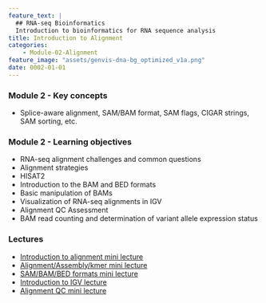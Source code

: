 ```yaml
---
feature_text: |
  ## RNA-seq Bioinformatics
  Introduction to bioinformatics for RNA sequence analysis
title: Introduction to Alignment
categories:
    - Module-02-Alignment
feature_image: "assets/genvis-dna-bg_optimized_v1a.png"
date: 0002-01-01
---
```


### Module 2 - Key concepts
* Splice-aware alignment, SAM/BAM format, SAM flags, CIGAR strings, SAM sorting, etc.

### Module 2 - Learning objectives
* RNA-seq alignment challenges and common questions
* Alignment strategies
* HISAT2
* Introduction to the BAM and BED formats
* Basic manipulation of BAMs
* Visualization of RNA-seq alignments in IGV
* Alignment QC Assessment
* BAM read counting and determination of variant allele expression status

### Lectures
* [Introduction to alignment mini lecture](https://github.com/griffithlab/rnabio.org/blob/master/assets/lectures/cbw/2024/mini/RNASeq_MiniLecture_02_01_Alignment.pdf)
* [Alignment/Assembly/kmer mini lecture](https://github.com/griffithlab/rnabio.org/blob/master/assets/lectures/cbw/2024/mini/RNASeq_MiniLecture_02_02_Alignment_vs_Assembly_vs_Kmer.pdf)
* [SAM/BAM/BED formats mini lecture](https://github.com/griffithlab/rnabio.org/blob/master/assets/lectures/cbw/2024/mini/RNASeq_MiniLecture_02_03_SAM_BAM_BED.pdf)
* [Introduction to IGV lecture](https://github.com/griffithlab/rnabio.org/blob/master/assets/lectures/cbw/2024/full/RNASeq_Module2_IGV_Tutorial_Brief.pdf)
* [Alignment QC mini lecture](https://github.com/griffithlab/rnabio.org/blob/master/assets/lectures/cbw/2024/mini/RNASeq_MiniLecture_02_04_alignmentQC.pdf)
